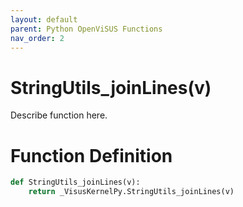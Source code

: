 ```yaml
---
layout: default
parent: Python OpenViSUS Functions
nav_order: 2
---
```


# StringUtils_joinLines(v)

Describe function here.

# Function Definition

```python
def StringUtils_joinLines(v):
    return _VisusKernelPy.StringUtils_joinLines(v)

```